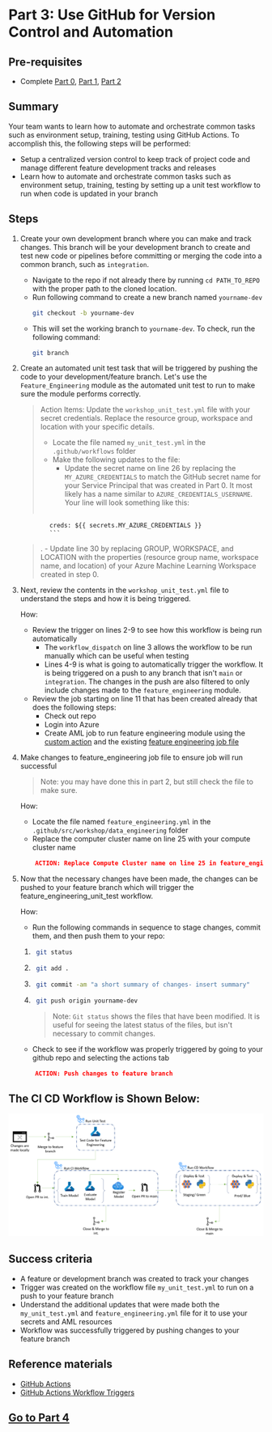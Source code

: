
# Part 3: Use GitHub for Version Control and Automation

## Pre-requisites
- Complete [Part 0](part_0.md), [Part 1](part_1.md), [Part 2](part_2.md)

## Summary
Your team wants to learn how to automate and orchestrate common tasks such as environment setup, training, testing using GitHub Actions. To accomplish this, the following steps will be performed:
- Setup a centralized version control to keep track of project code and manage different feature development tracks and releases
- Learn how to automate and orchestrate common tasks such as environment setup, training, testing by setting up a unit test workflow to run when code is updated in your branch

## Steps
1. Create your own development branch where you can make and track changes. This branch will be your development branch to create and test new code or pipelines before committing or merging the code into a common branch, such as `integration`. 
    - Navigate to the repo if not already there by running ```cd PATH_TO_REPO``` with the proper path to the cloned location.
    - Run following command to create a new branch named `yourname-dev`
        ```bash
        git checkout -b yourname-dev
        ```
    - This will set the working branch to ```yourname-dev```. To check, run the following command:
        ```bash
        git branch
        ```

2. Create an automated unit test task that will be triggered by pushing the code to your development/feature branch. Let's use the ```Feature_Engineering``` module as the automated unit test to run to make sure the module performs correctly.

    > Action Items: Update the `workshop_unit_test.yml` file with your secret credentials. Replace the resource group, workspace and location with your specific details.
    > - Locate the file named ```my_unit_test.yml``` in the ```.github/workflows``` folder
    > - Make the following updates to the file: 
    >     - Update the secret name on line 26 by replacing the ```MY_AZURE_CREDENTIALS``` to match the GitHub secret name for your Service Principal that was created in Part 0. It most likely has a name similar to ```AZURE_CREDENTIALS_USERNAME```. Your line will look something like this:
    >         ```yaml
               creds: ${{ secrets.MY_AZURE_CREDENTIALS }}
               ```
    >.    - Update line 30 by replacing GROUP, WORKSPACE, and LOCATION with the properties (resource group name, workspace name, and location) of your Azure Machine Learning Workspace created in step 0.

3. Next, review the contents in the ```workshop_unit_test.yml``` file to understand the steps and how it is being triggered.

    How:
    - Review the trigger on lines 2-9 to see how this workflow is being run automatically
        - The ```workflow_dispatch``` on line 3 allows the workflow to be run manually which can be useful when testing
        - Lines 4-9 is what is going to automatically trigger the workflow. It is being triggered on a push to any branch that isn't ```main``` or ```integration```. The changes in the push are also filtered to only include changes made to the ```feature_engineering``` module. 
    - Review the job starting on line 11 that has been created already that does the following steps:
        - Check out repo
        - Login into Azure
        - Create AML job to run feature engineering module using the [custom action](../../../.github/actions/aml-job-create/action.yaml) and the existing [feature engineering job file](../core/data_engineering/feature_engineering.yml)

4. Make changes to feature_engineering job file to ensure job will run successful
    > Note: you may have done this in part 2, but still check the file to make sure.

    How:
    - Locate the file named ```feature_engineering.yml``` in the ```.github/src/workshop/data_engineering``` folder
    - Replace the computer cluster name on line 25 with your compute cluster name
    ```json
        ACTION: Replace Compute Cluster name on line 25 in feature_engineering.yml
    ```

5. Now that the necessary changes have been made, the changes can be pushed to your feature branch which will trigger the feature_engineering_unit_test workflow.

    How:
    - Run the following commands in sequence to stage changes, commit them, and then push them to your repo:

    1. ```bash 
        git status
        ```
    2. ```bash 
        git add .
        ```
    3. ```bash
        git commit -am "a short summary of changes- insert summary"
        ```
    4. ```bash
        git push origin yourname-dev
        ```
        > Note: ```Git status``` shows the files that have been modified. It is useful for seeing the latest status of the files, but isn't necessary to commit changes.

    - Check to see if the workflow was properly triggered by going to your github repo and selecting the actions tab
    ```json
        ACTION: Push changes to feature branch
    ```

## The CI CD Workflow is Shown Below:
![pipeline](images/part3cicd.png)

## Success criteria
- A feature or development branch was created to track your changes
- Trigger was created on the workflow file ```my_unit_test.yml``` to run on a push to your feature branch
- Understand the additional updates that were made both the ```my_unit_test.yml``` and ```feature_engineering.yml``` file for it to use your secrets and AML resources
- Workflow was successfully triggered by pushing changes to your feature branch

## Reference materials
- [GitHub Actions](https://github.com/features/actions)
- [GitHub Actions Workflow Triggers](https://docs.github.com/en/actions/using-workflows/events-that-trigger-workflows)


## [Go to Part 4](part_4.md)
